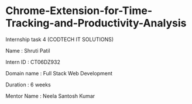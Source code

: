 # Chrome-Extension-for-Time-Tracking-and-Productivity-Analysis

Internship task 4 (CODTECH IT SOLUTIONS)

Name : Shruti Patil

Intern ID : CT06DZ932

Domain name : Full Stack Web Development

Duration : 6 weeks

Mentor Name : Neela Santosh Kumar
